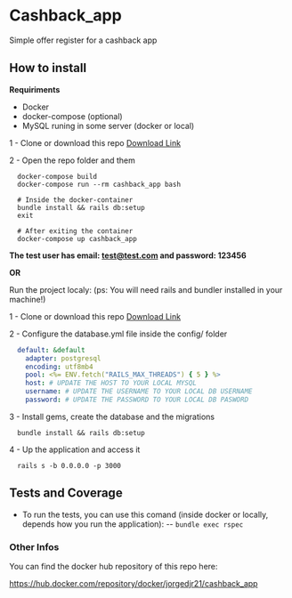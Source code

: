 # Cashback_app

Simple offer register for a cashback app

## How to install

 **Requiriments** 
 - Docker
 - docker-compose (optional)
 - MySQL runing in some server (docker or local)

1 - Clone or download this repo [Download Link](https://github.com/jorgedjr21/cashback_app/releases)

2 - Open the repo folder and them
```shell
  docker-compose build
  docker-compose run --rm cashback_app bash
  
  # Inside the docker-container
  bundle install && rails db:setup
  exit
  
  # After exiting the container
  docker-compose up cashback_app
```

**The test user has email: test@test.com and password: 123456**


**OR**

Run the project localy: (ps: You will need rails and bundler installed in your machine!)

1 - Clone or download this repo [Download Link](https://github.com/jorgedjr21/cashback_app/releases)

2 - Configure the database.yml file inside the config/ folder

```yml
  default: &default
    adapter: postgresql
    encoding: utf8mb4
    pool: <%= ENV.fetch("RAILS_MAX_THREADS") { 5 } %>
    host: # UPDATE THE HOST TO YOUR LOCAL MYSQL
    username: # UPDATE THE USERNAME TO YOUR LOCAL DB USERNAME
    password: # UPDATE THE PASSWORD TO YOUR LOCAL DB PASWORD
```

3 - Install gems, create the database and the migrations

```shell
  bundle install && rails db:setup
```

4 - Up the application and access it

```shell
  rails s -b 0.0.0.0 -p 3000
```

## Tests and Coverage

- To run the tests, you can use this comand (inside docker or locally, depends how you run the application):
-- `bundle exec rspec`

### Other Infos

You can find the docker hub repository of this repo here:

https://hub.docker.com/repository/docker/jorgedjr21/cashback_app
